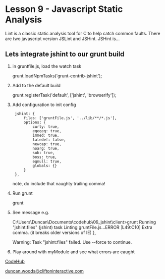 Lesson 9 - Javascript Static Analysis
=====================================

Lint is a classic static analysis tool for C to help catch common faults. There are two javascript version JSLint and JSHint. JSHint is...


Lets integrate jshint to our grunt build
----------------------------------------

1. in gruntfile.js, load the watch task

    grunt.loadNpmTasks('grunt-contrib-jshint');

2. Add to the default build

    grunt.registerTask('default', ['jshint', 'browserify']);

3. Add configuration to init config

        jshint: {
            files: ['gruntFile.js', '../lib/**/*.js'],
            options: {
                curly: true,
                eqeqeq: true,
                immed: true,
                latedef: false,
                newcap: true,
                noarg: true,
                sub: true,
                boss: true,
                eqnull: true,
                globals: {}
            }
        },

    note, do include that naughty trailing comma!

4. Run grunt

    grunt

5. See message e.g.

    C:\Users\Duncan\Documents\codehub\09_jshint\client>grunt
    Running "jshint:files" (jshint) task
    Linting gruntFile.js...ERROR
    [L49:C10] Extra comma. (it breaks older versions of IE)
            },

    Warning: Task "jshint:files" failed. Use --force to continue.

6. Play around with myModule and see what errors are caught


[CodeHub](http://www.codehub.org.uk/)

<duncan.woods@cliftoninteractive.com>